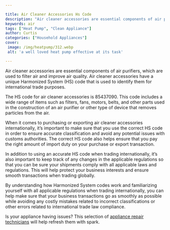 ```yaml
---

title: Air Cleaner Accessories Hs Code
description: "Air cleaner accessories are essential components of air purifiers, which are used to filter air and improve air quality. Air clean...keep reading to learn"
keywords: air
tags: ["Heat Pump", "Clean Appliance"]
author: Curtis
categories: ["Household Appliances"]
cover: 
 image: /img/heatpump/312.webp
 alt: 'a well loved heat pump effective at its task'

---
```


Air cleaner accessories are essential components of air purifiers, which are used to filter air and improve air quality. Air cleaner accessories have a unique Harmonized System (HS) code that is used to identify them for international trade purposes. 

The HS code for air cleaner accessories is 85437090. This code includes a wide range of items such as filters, fans, motors, belts, and other parts used in the construction of an air purifier or other type of device that removes particles from the air. 

When it comes to purchasing or exporting air cleaner accessories internationally, it’s important to make sure that you use the correct HS code in order to ensure accurate classification and avoid any potential issues with customs authorities. The correct HS code also helps ensure that you pay the right amount of import duty on your purchase or export transaction. 

In addition to using an accurate HS code when trading internationally, it’s also important to keep track of any changes in the applicable regulations so that you can be sure your shipments comply with all applicable laws and regulations. This will help protect your business interests and ensure smooth transactions when trading globally. 


By understanding how Harmonized System codes work and familiarizing yourself with all applicable regulations when trading internationally, you can help make sure that your business transactions go as smoothly as possible while avoiding any costly mistakes related to incorrect classifications or other errors related to international trade law compliance.

Is your appliance having issues? This selection of <a href="/pages/appliance-repair-technicians/">appliance repair technicians</a> will help refresh them with spark.